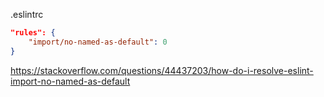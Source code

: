 .eslintrc

```json
"rules": {
    "import/no-named-as-default": 0
}
```

https://stackoverflow.com/questions/44437203/how-do-i-resolve-eslint-import-no-named-as-default

